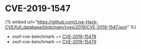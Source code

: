 # CVE-2019-1547
{% embed url="https://github.com/Live-Hack-CVE/full_database/blob/main/cves/2019/CVE-2019-1547.json" %}

* ossf-cve-benchmark ~> [CVE-2019-15478](https://www.alice-snow.ru/2019/database/cve-2019-1547/cve-2019-15478-ossf-cve-benchmark)
* ossf-cve-benchmark ~> [CVE-2019-15479](https://www.alice-snow.ru/2019/database/cve-2019-1547/cve-2019-15479-ossf-cve-benchmark)